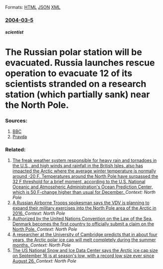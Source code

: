 
Formats: [HTML](/news/2004/03/5/the-russian-polar-station-will-be-evacuated-russia-launches-rescue-operation-to-evacuate-12-of-its-scientists-stranded-on-a-research-stati.html)  [JSON](/news/2004/03/5/the-russian-polar-station-will-be-evacuated-russia-launches-rescue-operation-to-evacuate-12-of-its-scientists-stranded-on-a-research-stati.json)  [XML](/news/2004/03/5/the-russian-polar-station-will-be-evacuated-russia-launches-rescue-operation-to-evacuate-12-of-its-scientists-stranded-on-a-research-stati.xml)  

### [2004-03-5](/news/2004/03/5/index.md)

##### scientist
#  The Russian polar station will be evacuated. Russia launches rescue operation to evacuate 12 of its scientists stranded on a research station (which partially sank) near the North Pole. 




### Sources:

1. [BBC](http://news.bbc.co.uk/2/hi/europe/3535383.stm)
2. [Pravda](http://newsfromrussia.com/main/2004/03/05/52656.html)

### Related:

1. [The freak weather system responsible for heavy rain and tornadoes in the U.S., and high winds and rainfall in the British Isles, also has impacted the Arctic where the average winter temperature is normally around -20 F. Temperatures around the North Pole have surpassed the 32 F threshold for a brief moment, according to the U.S. National Oceanic and Atmospheric Administration's Ocean Prediction Center, which is 50 F-change higher than usual for December. ](/news/2015/12/30/the-freak-weather-system-responsible-for-heavy-rain-and-tornadoes-in-the-u-s-and-high-winds-and-rainfall-in-the-british-isles-also-has-im.md) _Context: North Pole_
2. [A Russian Airborne Troops spokesman says the VDV is planning to expand their military exercises into the North Pole area of the Arctic in 2016. ](/news/2015/11/30/a-russian-airborne-troops-spokesman-says-the-vdv-is-planning-to-expand-their-military-exercises-into-the-north-pole-area-of-the-arctic-in-20.md) _Context: North Pole_
3. [Authorized by the United Nations Convention on the Law of the Sea, Denmark becomes the first country to officially submit a claim on the North Pole. ](/news/2014/12/15/authorized-by-the-united-nations-convention-on-the-law-of-the-sea-denmark-becomes-the-first-country-to-officially-submit-a-claim-on-the-nor.md) _Context: North Pole_
4. [A researcher at the University of Cambridge predicts that in about four years, the Arctic polar ice cap will melt completely during the summer months. ](/news/2012/09/21/a-researcher-at-the-university-of-cambridge-predicts-that-in-about-four-years-the-arctic-polar-ice-cap-will-melt-completely-during-the-summ.md) _Context: North Pole_
5. [The US National Snow and Ice Data Center says the Arctic ice cap size on September 16 is at season's low, with a record low size ever since August 26. ](/news/2012/09/20/the-us-national-snow-and-ice-data-center-says-the-arctic-ice-cap-size-on-september-16-is-at-season-s-low-with-a-record-low-size-ever-since.md) _Context: North Pole_
